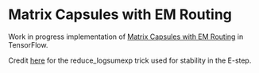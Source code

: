 # Matrix Capsules with EM Routing
Work in progress implementation of [Matrix Capsules with EM Routing](https://openreview.net/pdf?id=HJWLfGWRb) in TensorFlow.

Credit [here](https://github.com/www0wwwjs1/Matrix-Capsules-EM-Tensorflow/issues/10) for the reduce_logsumexp trick used 
for stability in the E-step.



